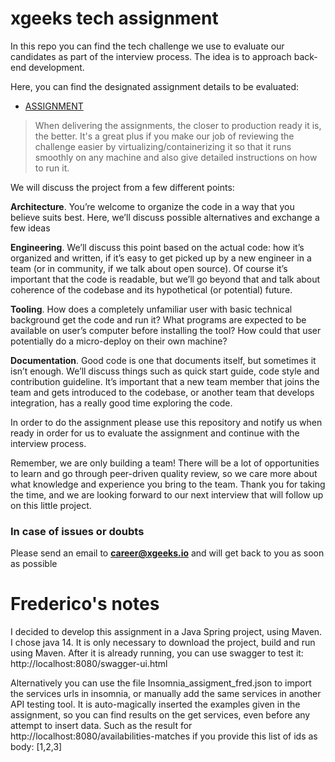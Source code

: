 # xgeeks tech assignment

In this repo you can find the tech challenge we use to evaluate our candidates as part of the interview process. The idea is to approach back-end development.

Here, you can find the designated assignment details to be evaluated:
- [ASSIGNMENT](assignment.md)

>When delivering the assignments, the closer to production ready it is, the better.
It's a great plus if you make our job of reviewing the challenge easier by virtualizing/containerizing it so that it runs smoothly on any machine and also give detailed instructions on how to run it.

We will discuss the project from a few different points:

**Architecture**. You’re welcome to organize the code in a way that you believe suits best. Here, we’ll discuss possible alternatives and exchange a few ideas

**Engineering**. We’ll discuss this point based on the actual code: how it’s organized and written, if it’s easy to get picked up by a new engineer in a team (or in community, if we talk about open source). Of course it’s important that the code is readable, but we’ll go beyond that and talk about coherence of the codebase and its hypothetical (or potential) future.

**Tooling**. How does a completely unfamiliar user with basic technical background get the code and run it? What programs are expected to be available on user’s computer before installing the tool? How could that user potentially do a micro-deploy on their own machine?

**Documentation**. Good code is one that documents itself, but sometimes it isn’t enough. We’ll discuss things such as quick start guide, code style and contribution guideline. It’s important that a new team member that joins the team and gets introduced to the codebase, or another team that develops integration, has a really good time exploring the code.

In order to do the assignment please use this repository and notify us when ready in order for us to evaluate the assignment and continue with the interview process.

Remember, we are only building a team! There will be a lot of opportunities to learn and go through peer-driven quality review, so we care more about what knowledge and experience you bring to the team. Thank you for taking the time, and we are looking forward to our next interview that will follow up on this little project.

### In case of issues or doubts

Please send an email to **career@xgeeks.io** and will get back to you as soon as possible

# Frederico's notes

I decided to develop this assignment in a Java Spring project, using Maven. I chose java 14. It is only necessary to download the project, build and run using Maven. After it is already running, you can use swagger to test it:
http://localhost:8080/swagger-ui.html

Alternatively you can use the file Insomnia_assigment_fred.json to import the services urls in insomnia, or manually add the same services in another API testing tool.
It is auto-magically inserted the examples given in the assignment, so you can find results on the get services, even before any attempt to insert data. Such as the result for http://localhost:8080/availabilities-matches if you provide this list of ids as body: [1,2,3]